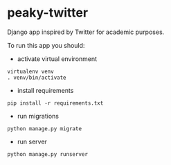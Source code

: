 # peaky-twitter

Django app inspired by Twitter for academic purposes.

To run this app you should:
* activate virtual environment
```
virtualenv venv
. venv/bin/activate
```

* install requirements
```
pip install -r requirements.txt
```

* run migrations
```
python manage.py migrate
```

* run server
```
python manage.py runserver
```
